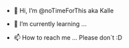 - 👋 Hi, I’m @noTimeForThis aka Kalle

- 🌱 I’m currently learning ...

- 📫 How to reach me ... Please don´t :D

<!---
noTimeForThis/noTimeForThis is a ✨ special ✨ repository because its `README.md` (this file) appears on your GitHub profile.
You can click the Preview link to take a look at your changes.
--->
